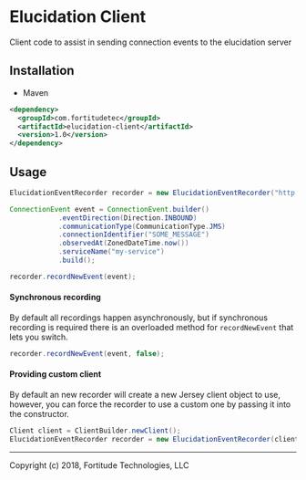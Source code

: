 # Elucidation Client
Client code to assist in sending connection events to the elucidation server

Installation
---
* Maven

```xml
<dependency>
  <groupId>com.fortitudetec</groupId>
  <artifactId>elucidation-client</artifactId>
  <version>1.0</version>
</dependency>
```

Usage
---
```java
ElucidationEventRecorder recorder = new ElucidationEventRecorder("http://localhost:8080");

ConnectionEvent event = ConnectionEvent.builder()
            .eventDirection(Direction.INBOUND)
            .communicationType(CommunicationType.JMS)
            .connectionIdentifier("SOME_MESSAGE")
            .observedAt(ZonedDateTime.now())
            .serviceName("my-service")
            .build();

recorder.recordNewEvent(event);
```

#### Synchronous recording
By default all recordings happen asynchronously, but if synchronous recording is required there is an overloaded method for `recordNewEvent` that lets you switch.
```java
recorder.recordNewEvent(event, false);
```

#### Providing custom client
By default an new recorder will create a new Jersey client object to use, however, you can force the recorder to use a custom one by passing it into the constructor.
```java
Client client = ClientBuilder.newClient();
ElucidationEventRecorder recorder = new ElucidationEventRecorder(client, "http://localhost:8080");
```

---
Copyright (c) 2018, Fortitude Technologies, LLC